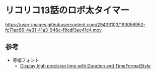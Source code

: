 # リコリコ13話のロボ太タイマー

https://user-images.githubusercontent.com/29433103/193056952-fc71ec66-4e31-41a3-946c-f9cdf3ec41c4.mov

## 参考
- 等幅フォント
    - [Display high precision time with Duration and TimeFormatStyle](https://nilcoalescing.com/blog/DurationAndTimeFormatStyle/)